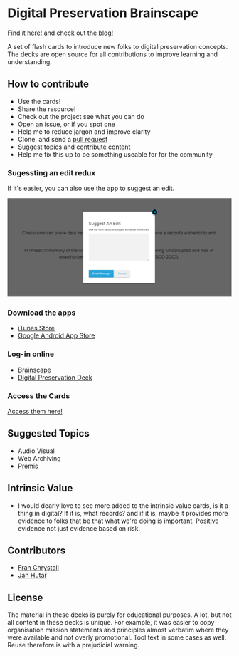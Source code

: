# Digital Preservation Brainscape

[Find it here!](https://www.brainscape.com/p/1FA8-LH-5DKH7) and check out the [blog!](http://exponentialdecay.co.uk/blog/brainscape-flashcards-for-digital-preservation/)

A set of flash cards to introduce new folks to digital preservation concepts. The decks are open source for all contributions to improve learning and understanding. 

## How to contribute

* Use the cards! 
* Share the resource! 
* Check out the project see what you can do
* Open an issue, or if you spot one
* Help me to reduce jargon and improve clarity
* Clone, and send a [pull request](https://gist.github.com/ross-spencer/9c5c1f59212638c7c891d393087db6d1)
* Suggest topics and contribute content
* Help me fix this up to be something useable for for the community

### Sugessting an edit redux

If it's easier, you can also use the app to suggest an edit. 

<img id="logo" src="https://raw.githubusercontent.com/ross-spencer/brainscape-digital-preservation/master/edit.png" alt="suggest an edit"/>

### Download the apps

* [iTunes Store](https://itunes.apple.com/us/app/brainscape-smart-flashcards/id442415567?mt=8)
* [Google Android App Store](https://play.google.com/store/apps/details?id=com.brainscape.mobile.portal&utm_source=global_co&utm_medium=prtnr&utm_content=Mar2515&utm_campaign=PartBadge&pcampaignid=MKT-Other-global-all-co-prtnr-py-PartBadge-Mar2515-1)

### Log-in online

* [Brainscape](https://www.brainscape.com/)
* [Digital Preservation Deck](https://www.brainscape.com/packs/digital-preservation-9031147)

### Access the Cards

[Access them here!](https://www.brainscape.com/p/1FA8-LH-5DKH7)

## Suggested Topics

* Audio Visual
* Web Archiving
* Premis

## Intrinsic Value

* I would dearly love to see more added to the intrinsic value cards, is it a 
thing in digital? If it is, what records? and if it is, maybe it provides more 
evidence to folks that be that what we're doing is important. Positive evidence
not just evidence based on risk.  

## Contributors

* [Fran Chrystall](https://twitter.com/franinboots)
* [Jan Hutař](https://twitter.com/leninoc?lang=en)

## License

The material in these decks is purely for educational purposes. A lot, but not all content in these decks is unique. For example, it was easier to copy organisation mission statements and principles almost verbatim where they were available and not overly promotional. Tool text in some cases as well. Reuse therefore is with a prejudicial warning. 
